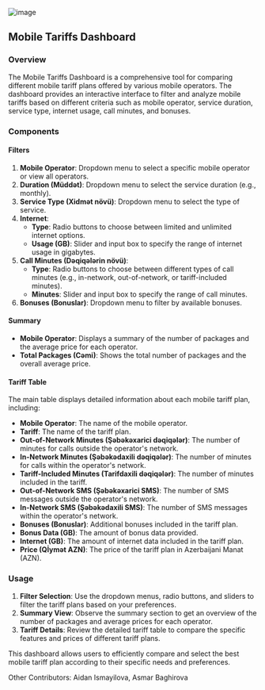 ![image](https://github.com/nrug13/Mobil-Tarifl-r/assets/101041926/f4d0e951-14f8-436f-9ffb-f6e32a8e2e15)


## Mobile Tariffs Dashboard

### Overview

The Mobile Tariffs Dashboard is a comprehensive tool for comparing different mobile tariff plans offered by various mobile operators. The dashboard provides an interactive interface to filter and analyze mobile tariffs based on different criteria such as mobile operator, service duration, service type, internet usage, call minutes, and bonuses.

### Components

#### Filters

1. **Mobile Operator**: Dropdown menu to select a specific mobile operator or view all operators.
2. **Duration (Müddət)**: Dropdown menu to select the service duration (e.g., monthly).
3. **Service Type (Xidmət növü)**: Dropdown menu to select the type of service.
4. **Internet**:
   - **Type**: Radio buttons to choose between limited and unlimited internet options.
   - **Usage (GB)**: Slider and input box to specify the range of internet usage in gigabytes.
5. **Call Minutes (Dəqiqələrin növü)**:
   - **Type**: Radio buttons to choose between different types of call minutes (e.g., in-network, out-of-network, or tariff-included minutes).
   - **Minutes**: Slider and input box to specify the range of call minutes.
6. **Bonuses (Bonuslar)**: Dropdown menu to filter by available bonuses.

#### Summary

- **Mobile Operator**: Displays a summary of the number of packages and the average price for each operator.
- **Total Packages (Cəmi)**: Shows the total number of packages and the overall average price.

#### Tariff Table

The main table displays detailed information about each mobile tariff plan, including:

- **Mobile Operator**: The name of the mobile operator.
- **Tariff**: The name of the tariff plan.
- **Out-of-Network Minutes (Şəbəkəxarici dəqiqələr)**: The number of minutes for calls outside the operator's network.
- **In-Network Minutes (Şəbəkədaxili dəqiqələr)**: The number of minutes for calls within the operator's network.
- **Tariff-Included Minutes (Tarifdaxili dəqiqələr)**: The number of minutes included in the tariff.
- **Out-of-Network SMS (Şəbəkəxarici SMS)**: The number of SMS messages outside the operator's network.
- **In-Network SMS (Şəbəkədaxili SMS)**: The number of SMS messages within the operator's network.
- **Bonuses (Bonuslar)**: Additional bonuses included in the tariff plan.
- **Bonus Data (GB)**: The amount of bonus data provided.
- **Internet (GB)**: The amount of internet data included in the tariff plan.
- **Price (Qİymət AZN)**: The price of the tariff plan in Azerbaijani Manat (AZN).

### Usage

1. **Filter Selection**: Use the dropdown menus, radio buttons, and sliders to filter the tariff plans based on your preferences.
2. **Summary View**: Observe the summary section to get an overview of the number of packages and average prices for each operator.
3. **Tariff Details**: Review the detailed tariff table to compare the specific features and prices of different tariff plans.

This dashboard allows users to efficiently compare and select the best mobile tariff plan according to their specific needs and preferences.



Other Contributors: Aidan Ismayilova, Asmar Baghirova
